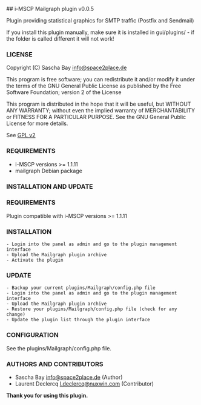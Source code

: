 ## i-MSCP Mailgraph plugin v0.0.5

Plugin providing statistical graphics for SMTP traffic (Postfix and Sendmail)

If you install this plugin manually, make sure it is installed in
gui/plugins/ - if the folder is called different it will not work!

### LICENSE

Copyright (C) Sascha Bay <info@space2place.de>

This program is free software; you can redistribute it and/or modify
it under the terms of the GNU General Public License as published by
the Free Software Foundation; version 2 of the License

This program is distributed in the hope that it will be useful,
but WITHOUT ANY WARRANTY; without even the implied warranty of
MERCHANTABILITY or FITNESS FOR A PARTICULAR PURPOSE.  See the
GNU General Public License for more details.

See [GPL v2](http://www.gnu.org/licenses/gpl-2.0.html "GPL v2")

### REQUIREMENTS

 - i-MSCP versions >= 1.1.11
 - mailgraph Debian package

### INSTALLATION AND UPDATE

### REQUIREMENTS

Plugin compatible with i-MSCP versions >= 1.1.11

### INSTALLATION

	- Login into the panel as admin and go to the plugin management interface
	- Upload the Mailgraph plugin archive
	- Activate the plugin

### UPDATE

	- Backup your current plugins/Mailgraph/config.php file
	- Login into the panel as admin and go to the plugin management interface
	- Upload the Mailgraph plugin archive
	- Restore your plugins/Mailgraph/config.php file (check for any change)
	- Update the plugin list through the plugin interface

### CONFIGURATION

 See the plugins/Mailgraph/config.php file.

### AUTHORS AND CONTRIBUTORS

 - Sascha Bay <info@space2place.de> (Author)
 - Laurent Declercq <l.declercq@nuxwin.com> (Contributor)

**Thank you for using this plugin.**
